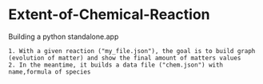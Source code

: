 # Extent-of-Chemical-Reaction
Building a python standalone.app

	1. With a given reaction ("my_file.json"), the goal is to build graph (evolution of matter) and show the final amount of matters values
	2. In the meantime, it builds a data file ("chem.json") with name,formula of species
